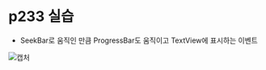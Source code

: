 # p233 실습

- SeekBar로 움직인 만큼 ProgressBar도 움직이고 TextView에 표시하는 이벤트

![캡처](https://user-images.githubusercontent.com/24764210/95832649-8940eb80-0d75-11eb-81b3-d1b31dae1c49.PNG) 